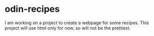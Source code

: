 # odin-recipes
I am working on a project to create a webpage for some recipes.
This project will use html only for now, so will not be the prettiest.
